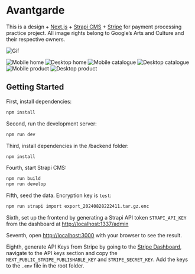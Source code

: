 # Avantgarde

This is a design + [Next.js](https://nextjs.org/) + [Strapi CMS](https://strapi.io/) + [Stripe](https://stripe.com/) for payment processing practice project.
All image rights belong to Google’s Arts and Culture and their respective owners.

![Gif](/images//project_showcase.gif)

![Mobile home](/images/home_mobile.png)
![Desktop home](/images/home_desktop.png)
![Mobile catalogue](/images/catalogue_mobile.png)
![Desktop catalogue](/images/catalogue_desktop.png)
![Mobile product](/images/product_mobile.png)
![Desktop product](/images/product_desktop.png)

## Getting Started

First, install dependencies:

```bash
npm install
```

Second, run the development server:
```bash
npm run dev
```

Third, install dependencies in the /backend folder:
```bash
npm install
```

Fourth, start Strapi CMS:
```bash
npm run build
npm run develop
```

Fifth, seed the data. Encryption key is `test`:

```bash
npm run strapi import export_20240828222411.tar.gz.enc 
```

Sixth, set up the frontend by generating a Strapi API token `STRAPI_API_KEY` from the dashboard at [http://localhost:1337/admin](http://localhost:1337/admin)

Seventh, open [http://localhost:3000](http://localhost:3000) with your browser to see the result.

Eighth, generate API Keys from Stripe by going to the [Stripe Dashboard](https://dashboard.stripe.com/), navigate to the API keys section and copy the `NEXT_PUBLIC_STRIPE_PUBLISHABLE_KEY` and `STRIPE_SECRET_KEY`. Add the keys to the `.env` file in the root folder.